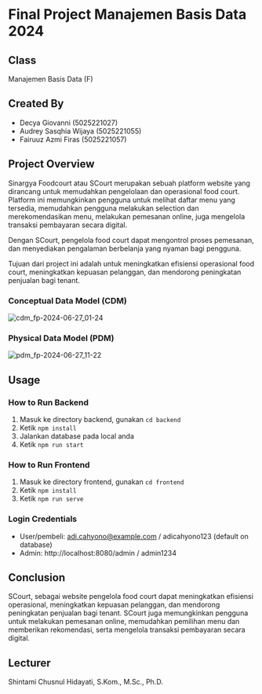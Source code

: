 # Final Project Manajemen Basis Data 2024
## Class
Manajemen Basis Data (F)

## Created By
- Decya Giovanni (5025221027)
- Audrey Sasqhia Wijaya (5025221055)
- Fairuuz Azmi Firas (5025221057)

## Project Overview
Sinargya Foodcourt atau SCourt merupakan sebuah platform website yang dirancang untuk memudahkan pengelolaan dan operasional food court. Platform ini memungkinkan pengguna untuk melihat daftar menu yang tersedia, memudahkan pengguna melakukan selection dan merekomendasikan menu, melakukan pemesanan online, juga mengelola transaksi pembayaran secara digital. 

Dengan SCourt, pengelola food court dapat mengontrol proses pemesanan, dan menyediakan pengalaman berbelanja yang nyaman bagi pengguna.

Tujuan dari project ini adalah untuk meningkatkan efisiensi operasional food court, meningkatkan kepuasan pelanggan, dan mendorong peningkatan penjualan bagi tenant.

### Conceptual Data Model (CDM)
![cdm_fp-2024-06-27_01-24](https://github.com/fairuuz16/fp-mbd/assets/116330319/7eeb58f5-ac76-42e8-a467-de9b67be97bf)

### Physical Data Model (PDM)
![pdm_fp-2024-06-27_11-22](https://github.com/fairuuz16/fp-mbd/assets/116330319/dafb6aaa-4514-4675-9fe1-8a72311ad3a2)


## Usage
### How to Run Backend
1. Masuk ke directory backend, gunakan `cd backend`
2. Ketik `npm install`
3. Jalankan database pada local anda
4. Ketik `npm run start`

### How to Run Frontend
1. Masuk ke directory frontend, gunakan `cd frontend`
2. Ketik `npm install`
3. Ketik `npm run serve`

### Login Credentials
- User/pembeli: adi.cahyono@example.com / adicahyono123 (default on database)
- Admin: http://localhost:8080/admin / admin1234


## Conclusion
SCourt, sebagai website pengelola food court dapat meningkatkan efisiensi operasional, meningkatkan kepuasan pelanggan, dan mendorong peningkatan penjualan bagi tenant. SCourt juga memungkinkan pengguna untuk melakukan pemesanan online, memudahkan pemilihan menu dan memberikan rekomendasi, serta mengelola transaksi pembayaran secara digital.

## Lecturer
Shintami Chusnul Hidayati, S.Kom., M.Sc., Ph.D.

